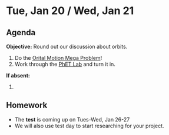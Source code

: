 Tue, Jan 20 / Wed, Jan 21
==================

Agenda
---------
**Objective:** Round out our discussion about orbits.

1. Do the [Orital Motion Mega Problem][prob]!
2. Work through the [PhET Lab][phet] and turn it in.


**If absent:**

 1. 

Homework 
-------------
- The **test** is coming up on Tues-Wed, Jan 26-27
- We will also use test day to start researching for your project.

[prob]: https://avon.schoology.com/assignment/4579659508/
[phet]: https://avon.schoology.com/assignment/4579705197/
<!--stackedit_data:
eyJoaXN0b3J5IjpbLTc5NjUwNTg0NV19
-->